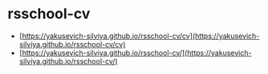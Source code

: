 # rsschool-cv

* [https://yakusevich-silviya.github.io/rsschool-cv/cv](https://yakusevich-silviya.github.io/rsschool-cv/cv)
* [https://yakusevich-silviya.github.io/rsschool-cv/](https://yakusevich-silviya.github.io/rsschool-cv/)